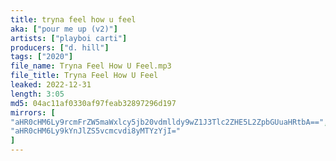 ```yaml
---
title: tryna feel how u feel
aka: ["pour me up (v2)"]
artists: ["playboi carti"]
producers: ["d. hill"]
tags: ["2020"]
file_name: Tryna Feel How U Feel.mp3
file_title: Tryna Feel How U Feel
leaked: 2022-12-31
length: 3:05
md5: 04ac11af0330af97feab32897296d197
mirrors: [
"aHR0cHM6Ly9rcmFrZW5maWxlcy5jb20vdmlldy9wZ1J3Tlc2ZHE5L2ZpbGUuaHRtbA==",
"aHR0cHM6Ly9kYnJlZS5vcmcvdi8yMTYzYjI="
]
---
```

